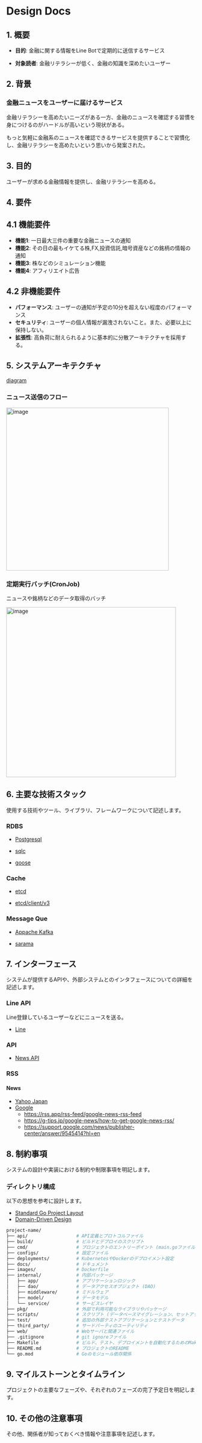 # Design Docs

## 1. 概要

- **目的**: 金融に関する情報をLine Botで定期的に送信するサービス

- **対象読者**: 金融リテラシーが低く、金融の知識を深めたいユーザー

## 2. 背景

### 金融ニュースをユーザーに届けるサービス

金融リテラシーを高めたいニーズがある一方、金融のニュースを確認する習慣を身につけるのがハードルが高いという現状がある。

もっと気軽に金融系のニュースを確認できるサービスを提供することで習慣化し、金融リテラシーを高めたいという思いから発案された。

## 3. 目的

ユーザーが求める金融情報を提供し、金融リテラシーを高める。

## 4. 要件

## 4.1 機能要件

- **機能1**: 一日最大三件の重要な金融ニュースの通知
- **機能2**: その日の最もイケてる株,FX,投資信託,暗号資産などの銘柄の情報の通知
- **機能3**: 株などのシミュレーション機能
- **機能4**: アフィリエイト広告

## 4.2 非機能要件

- **パフォーマンス**: ユーザーの通知が予定の10分を超えない程度のパフォーマンス
- **セキュリティ**: ユーザーの個人情報が漏洩されないこと。また、必要以上に保持しない。
- **拡張性**: 高負荷に耐えられるように基本的に分散アーキテクチャを採用する。

## 5. システムアーキテクチャ

[diagram](https://app.diagrams.net/?src=about#G1u6J3T5kn-cB-85117u00gpe_KJAJez7F)

### ニュース送信のフロー

<img width="432" alt="image" src="https://github.com/yoshihiro-shu/financial-bot/assets/84740493/7b2edc84-c5fc-4b24-9c29-79df19d40b97">

### 定期実行バッチ(CronJob)

ニュースや銘柄などのデータ取得のバッチ

<img width="451" alt="image" src="https://github.com/yoshihiro-shu/financial-bot/assets/84740493/081fefbe-8560-4fb1-a948-bb2218e9cc59">

## 6. 主要な技術スタック

使用する技術やツール、ライブラリ、フレームワークについて記述します。

### RDBS

- [Postgresql](https://www.postgresql.org/)

- [sqlc](https://docs.sqlc.dev/en/stable/tutorials/getting-started-postgresql.html)

- [goose](https://github.com/pressly/goose)

### Cache

- [etcd](https://etcd.io/)

- [etcd/client/v3](https://github.com/etcd-io/etcd/tree/main/client/v3)

### Message Que

- [Appache Kafka](https://kafka.apache.org/)

- [sarama](https://github.com/IBM/sarama)

## 7. インターフェース

システムが提供するAPIや、外部システムとのインタフェースについての詳細を記述します。

### Line API

Line登録しているユーザーなどにニュースを送る。

- [Line](https://developers.line.biz/ja/docs/messaging-api/building-bot/)

### API

- [News API](https://newsapi.org/)

### RSS

#### News

- [Yahoo Japan](https://news.yahoo.co.jp/rss)
- [Google](https://support.google.com/googlenews/?hl=ja&visit_id=638308175180189562-3062086800#topic=7688381)
  - https://rss.app/rss-feed/google-news-rss-feed
  - https://g-tips.jp/google-news/how-to-get-google-news-rss/
  - https://support.google.com/news/publisher-center/answer/9545414?hl=en

## 8. 制約事項

システムの設計や実装における制約や制限事項を明記します。

### ディレクトリ構成

以下の思想を参考に設計します。

- [Standard Go Project Layout](https://github.com/golang-standards/project-layout/blob/master/README_ja.md)
- [Domain-Driven Design](https://learn.microsoft.com/en-us/archive/msdn-magazine/2009/february/best-practice-an-introduction-to-domain-driven-design)

```zsh
project-name/
├── api/                  # API定義とプロトコルファイル
├── build/                # ビルドとデプロイのスクリプト
├── cmd/                  # プロジェクトのエントリーポイント (main.goファイル)
├── configs/              # 設定ファイル
├── deployments/          # KubernetesやDockerのデプロイメント設定
├── docs/                 # ドキュメント
├── images/               # Dockerfile
├── internal/             # 内部パッケージ
│   ├── app/              # アプリケーションロジック
│   ├── dao/              # データアクセスオブジェクト (DAO)
│   ├── middleware/       # ミドルウェア
│   ├── model/            # データモデル
│   └── service/          # サービスレイヤ
├── pkg/                  # 外部で利用可能なライブラリやパッケージ
├── scripts/              # スクリプト (データベースマイグレーション、セットアップスクリプトなど)
├── test/                 # 追加の外部テストアプリケーションとテストデータ
├── third_party/          # サードパーティのユーティリティ
├── web/                  # Webサーバと関連ファイル
├── .gitignore            # git ignoreファイル
├── Makefile              # ビルド、テスト、デプロイメントを自動化するためのMakefile
├── README.md             # プロジェクトのREADME
└── go.mod                # Goのモジュール依存関係
```

## 9. マイルストーンとタイムライン

プロジェクトの主要なフェーズや、それぞれのフェーズの完了予定日を明記します。

## 10. その他の注意事項

その他、関係者が知っておくべき情報や注意事項を記述します。
